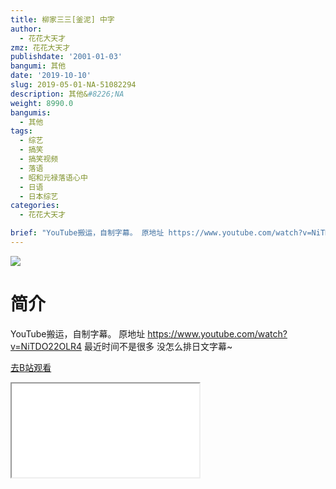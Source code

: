 ```yaml
---
title: 柳家三三[釜泥] 中字
author:
  - 花花大天才
zmz: 花花大天才
publishdate: '2001-01-03'
bangumi: 其他
date: '2019-10-10'
slug: 2019-05-01-NA-51082294
description: 其他&#8226;NA
weight: 8990.0
bangumis:
  - 其他
tags:
  - 综艺
  - 搞笑
  - 搞笑视频
  - 落语
  - 昭和元禄落语心中
  - 日语
  - 日本综艺
categories:
  - 花花大天才

brief: "YouTube搬运，自制字幕。 原地址 https://www.youtube.com/watch?v=NiTDO22OLR4 最近时间不是很多 没怎么排日文字幕~"
---
```

![](https://raw.githubusercontent.com/tcgriffith/owaraisite/master/static/tmpimg/6a57b78d93f9515a2ccd9b262d738026f3741e2b.jpg.480.jpg)
# 简介  
YouTube搬运，自制字幕。
原地址 https://www.youtube.com/watch?v=NiTDO22OLR4
最近时间不是很多 没怎么排日文字幕~  

[去B站观看](https://www.bilibili.com/video/av51082294/)
<div class ="resp-container"><iframe class="testiframe" src="//player.bilibili.com/player.html?aid=51082294"", scrolling="no", allowfullscreen="true" > </iframe></div> 
